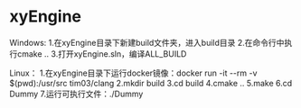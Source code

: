 # xyEngine

Windows:
1.在xyEngine目录下新建build文件夹，进入build目录
2.在命令行中执行cmake ..
3.打开xyEngine.sln，编译ALL_BUILD

Linux：
1.在xyEngine目录下运行docker镜像：docker run -it --rm -v $(pwd):/usr/src tim03/clang
2.mkdir build
3.cd build
4.cmake ..
5.make
6.cd Dummy
7.运行可执行文件：./Dummy